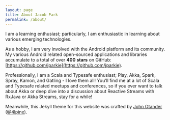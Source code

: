 ```yaml
---
layout: page
title: About Jacob Park
permalink: /about/
---
```


I am a learning enthusiast; particularly, I am enthusiastic in learning about various emerging technologies.

As a hobby, I am very involved with the Android platform and its community. My various Android related open-sourced applications and libraries accumulate to a total of over **400 stars** on GitHub: [https://github.com/jparkie](https://github.com/jparkie).

Professionally, I am a Scala and Typesafe enthusiast; Play, Akka, Spark, Spray, Kamon, and Gatling - I love them all! You’ll find me at a lot of Scala and Typesafe related meetups and conferences, so if you ever want to talk about Akka or deep dive into a discussion about Reactive Streams with RxJava or Akka Streams, stay for a while!

Meanwhile, this Jekyll theme for this website was crafted by [John Otander](http://johnotander.com)
([@4lpine](https://twitter.com/4lpine)).
